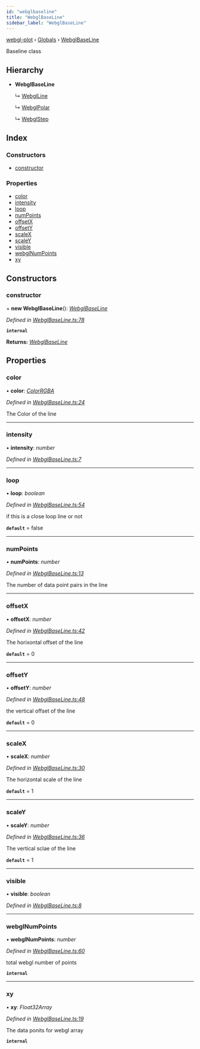 ```yaml
---
id: "webglbaseline"
title: "WebglBaseLine"
sidebar_label: "WebglBaseLine"
---
```


[webgl-plot](../index.md) › [Globals](../globals.md) › [WebglBaseLine](webglbaseline.md)

Baseline class

## Hierarchy

* **WebglBaseLine**

  ↳ [WebglLine](webglline.md)

  ↳ [WebglPolar](webglpolar.md)

  ↳ [WebglStep](webglstep.md)

## Index

### Constructors

* [constructor](webglbaseline.md#constructor)

### Properties

* [color](webglbaseline.md#color)
* [intensity](webglbaseline.md#intensity)
* [loop](webglbaseline.md#loop)
* [numPoints](webglbaseline.md#numpoints)
* [offsetX](webglbaseline.md#offsetx)
* [offsetY](webglbaseline.md#offsety)
* [scaleX](webglbaseline.md#scalex)
* [scaleY](webglbaseline.md#scaley)
* [visible](webglbaseline.md#visible)
* [webglNumPoints](webglbaseline.md#webglnumpoints)
* [xy](webglbaseline.md#xy)

## Constructors

###  constructor

\+ **new WebglBaseLine**(): *[WebglBaseLine](webglbaseline.md)*

*Defined in [WebglBaseLine.ts:78](https://github.com/danchitnis/webgl-plot/blob/88a7835/src/WebglBaseLine.ts#L78)*

**`internal`** 

**Returns:** *[WebglBaseLine](webglbaseline.md)*

## Properties

###  color

• **color**: *[ColorRGBA](colorrgba.md)*

*Defined in [WebglBaseLine.ts:24](https://github.com/danchitnis/webgl-plot/blob/88a7835/src/WebglBaseLine.ts#L24)*

The Color of the line

___

###  intensity

• **intensity**: *number*

*Defined in [WebglBaseLine.ts:7](https://github.com/danchitnis/webgl-plot/blob/88a7835/src/WebglBaseLine.ts#L7)*

___

###  loop

• **loop**: *boolean*

*Defined in [WebglBaseLine.ts:54](https://github.com/danchitnis/webgl-plot/blob/88a7835/src/WebglBaseLine.ts#L54)*

if this is a close loop line or not

**`default`** = false

___

###  numPoints

• **numPoints**: *number*

*Defined in [WebglBaseLine.ts:13](https://github.com/danchitnis/webgl-plot/blob/88a7835/src/WebglBaseLine.ts#L13)*

The number of data point pairs in the line

___

###  offsetX

• **offsetX**: *number*

*Defined in [WebglBaseLine.ts:42](https://github.com/danchitnis/webgl-plot/blob/88a7835/src/WebglBaseLine.ts#L42)*

The horixontal offset of the line

**`default`** = 0

___

###  offsetY

• **offsetY**: *number*

*Defined in [WebglBaseLine.ts:48](https://github.com/danchitnis/webgl-plot/blob/88a7835/src/WebglBaseLine.ts#L48)*

the vertical offset of the line

**`default`** = 0

___

###  scaleX

• **scaleX**: *number*

*Defined in [WebglBaseLine.ts:30](https://github.com/danchitnis/webgl-plot/blob/88a7835/src/WebglBaseLine.ts#L30)*

The horizontal scale of the line

**`default`** = 1

___

###  scaleY

• **scaleY**: *number*

*Defined in [WebglBaseLine.ts:36](https://github.com/danchitnis/webgl-plot/blob/88a7835/src/WebglBaseLine.ts#L36)*

The vertical sclae of the line

**`default`** = 1

___

###  visible

• **visible**: *boolean*

*Defined in [WebglBaseLine.ts:8](https://github.com/danchitnis/webgl-plot/blob/88a7835/src/WebglBaseLine.ts#L8)*

___

###  webglNumPoints

• **webglNumPoints**: *number*

*Defined in [WebglBaseLine.ts:60](https://github.com/danchitnis/webgl-plot/blob/88a7835/src/WebglBaseLine.ts#L60)*

total webgl number of points

**`internal`** 

___

###  xy

• **xy**: *Float32Array*

*Defined in [WebglBaseLine.ts:19](https://github.com/danchitnis/webgl-plot/blob/88a7835/src/WebglBaseLine.ts#L19)*

The data ponits for webgl array

**`internal`**
